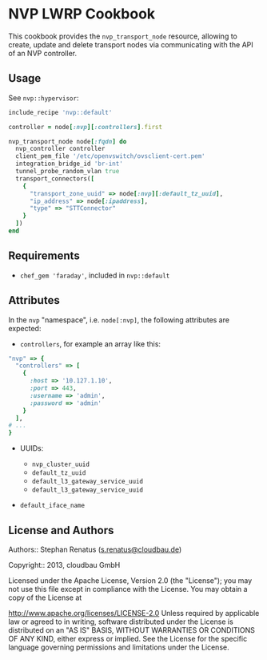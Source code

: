 NVP LWRP Cookbook
============
This cookbook provides the `nvp_transport_node` resource, allowing to create, update and delete transport nodes via communicating with the API of an NVP controller.

Usage
------------

See `nvp::hypervisor`:

```ruby
include_recipe 'nvp::default'

controller = node[:nvp][:controllers].first

nvp_transport_node node[:fqdn] do
  nvp_controller controller
  client_pem_file '/etc/openvswitch/ovsclient-cert.pem'
  integration_bridge_id 'br-int'
  tunnel_probe_random_vlan true
  transport_connectors([
    {
      "transport_zone_uuid" => node[:nvp][:default_tz_uuid],
      "ip_address" => node[:ipaddress],
      "type" => "STTConnector"
    }
  ])
end
```

Requirements
------------
- `chef_gem 'faraday'`, included in `nvp::default`


Attributes
----------

In the `nvp` "namespace", i.e. `node[:nvp]`, the following attributes are expected:

- `controllers`, for example an array like this:

```ruby
"nvp" => {
  "controllers" => [
    {
      :host => '10.127.1.10',
      :port => 443,
      :username => 'admin',
      :password => 'admin'
    }
  ],
# ...
}
```

- UUIDs:

    - `nvp_cluster_uuid`
    - `default_tz_uuid`
    - `default_l3_gateway_service_uuid`
    - `default_l3_gateway_service_uuid`

- `default_iface_name`

License and Authors
-------------------

Authors:: Stephan Renatus (<s.renatus@cloudbau.de>)

Copyright:: 2013, cloudbau GmbH

Licensed under the Apache License, Version 2.0 (the "License"); you may not use this file except in compliance with the License. You may obtain a copy of the License at

http://www.apache.org/licenses/LICENSE-2.0
Unless required by applicable law or agreed to in writing, software distributed under the License is distributed on an "AS IS" BASIS, WITHOUT WARRANTIES OR CONDITIONS OF ANY KIND, either express or implied. See the License for the specific language governing permissions and limitations under the License.
